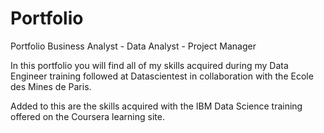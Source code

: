 # Portfolio
Portfolio Business Analyst - Data Analyst - Project Manager

In this portfolio you will find all of my skills acquired during my Data Engineer training followed at Datascientest in collaboration with the Ecole des Mines de Paris.

Added to this are the skills acquired with the IBM Data Science training offered on the Coursera learning site.
